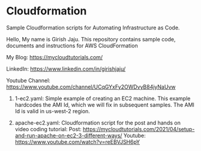 # Cloudformation
Sample Cloudformation scripts for Automating Infrastructure as Code.

Hello, My name is Girish Jaju. This repository contains sample code, documents and instructions for AWS CloudFormation
 
My Blog: https://mycloudtutorials.com/

LinkedIn: https://www.linkedin.com/in/girishjaju/

Youtube Channel: https://www.youtube.com/channel/UCqGYxFy2OWDvyB84jyNaUvw

1) 1-ec2.yaml: Simple example of creating an EC2 machine. This example hardcodes the AMI Id, which we will fix in subsequent samples. The AMI Id is valid in us-west-2 region.

2) apache-ec2.yaml: Cloudformation script for the post and hands on video coding tutorial:
Post: https://mycloudtutorials.com/2021/04/setup-and-run-apache-on-ec2-3-different-ways/
Youtube: https://www.youtube.com/watch?v=reEBVJSH6pY


